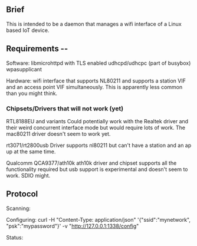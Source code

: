 ## Brief

 This is intended to be a daemon that manages a wifi interface of
 a Linux based IoT device.

## Requirements --

 Software:
 libmicrohttpd with TLS enabled
 udhcpd/udhcpc (part of busybox)
 wpasupplicant
 
 Hardware:
 wifi interface that supports NL80211 and supports a station VIF 
 and an access point VIF simultaneously. This is apparently less
 common than you might think. 

 <Insert list of working interfaces here>
 
### Chipsets/Drivers that will not work (yet)
 RTL8188EU and variants	      Could potentially work with the Realtek
			      driver and their weird concurrent interface
			      mode but would require lots of work. The
			      mac80211 driver doesn't seem to work yet.
 
 rt3071/rt2800usb	      Driver supports nl80211 but can't have a
			      station and an ap up at the same time.
 
 Qualcomm QCA9377/ath10k      ath10k driver and chipset supports
			      all the functionality required but usb
			      support is experimental and doesn't seem
			      to work. SDIO might.

## Protocol
 
 Scanning:

 Configuring:
 curl -H "Content-Type: application/json" '{"ssid":"mynetwork", "psk":"mypassword"}' -v "http://127.0.0.1:1338/config"

 Status:
